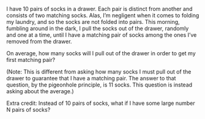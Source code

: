 I have 10 pairs of socks in a drawer. Each pair is distinct from another and consists of two matching socks. Alas, I’m negligent when it comes to folding my laundry, and so the socks are not folded into pairs. This morning, fumbling around in the dark, I pull the socks out of the drawer, randomly and one at a time, until I have a matching pair of socks among the ones I’ve removed from the drawer.

On average, how many socks will I pull out of the drawer in order to get my first matching pair?

(Note: This is different from asking how many socks I must pull out of the drawer to guarantee that I have a matching pair. The answer to that question, by the pigeonhole principle, is 11 socks. This question is instead asking about the average.)

Extra credit: Instead of 10 pairs of socks, what if I have some large number N pairs of socks?